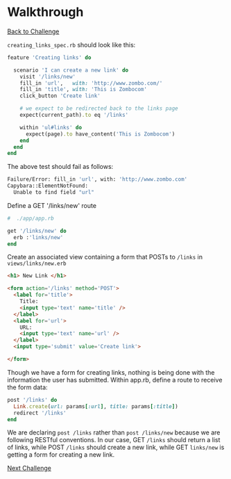 # Walkthrough

[Back to Challenge](../11_creating_links.md)

`creating_links_spec.rb` should look like this:

```ruby
feature 'Creating links' do

  scenario 'I can create a new link' do
    visit '/links/new'
    fill_in 'url',   with: 'http://www.zombo.com/'
    fill_in 'title', with: 'This is Zombocom'
    click_button 'Create link'

    # we expect to be redirected back to the links page
    expect(current_path).to eq '/links'

    within 'ul#links' do
      expect(page).to have_content('This is Zombocom')
    end
  end
end
```

The above test should fail as follows:

```sh
Failure/Error: fill_in 'url', with: 'http://www.zombo.com'
Capybara::ElementNotFound:
  Unable to find field "url"
````

Define a GET '/links/new' route

```ruby
#  ./app/app.rb
```
```ruby
get '/links/new' do
  erb :'links/new'
end
```

Create an associated view containing a form that POSTs to `/links` in `views/links/new.erb`

```html
<h1> New Link </h1>

<form action='/links' method='POST'>
  <label for='title'>
    Title:
    <input type='text' name='title' />
  </label>
  <label for='url'>
    URL:
    <input type='text' name='url' />
  </label>
  <input type='submit' value='Create link'>

</form>
```

Though we have a form for creating links, nothing is being done with the information the user has submitted. Within app.rb, define a route to receive the form data:

```ruby
post '/links' do
  Link.create(url: params[:url], title: params[:title])
  redirect '/links'
end
```

We are declaring `post /links` rather than `post /links/new` because we are following RESTful conventions. In our case, GET `/links` should return a list of links, while POST `/links` should create a new link, while GET `links/new` is getting a form for creating a new link.

[Next Challenge](../12_configuring_database_cleaner.md)
